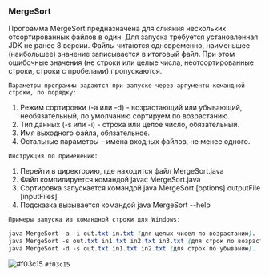### MergeSort


Программа MergeSort предназначена для слияния нескольких отсортированных файлов в один.
Для запуска требуется установленная JDK не ранее 8 версии. Файлы читаются одновременно, наименьшее (наибольшее)
значение записывается в итоговый файл. При этом ошибочные значения (не строки или целые числа, неотсортированные строки, строки с пробелами) пропускаются.

`Параметры программы задаются при запуске через аргументы командной строки, по порядку:`
1. Режим сортировки (-a или -d) - возрастающий или убывающий, необязательный, по умолчанию сортируем по возрастанию.
2. Тип данных (-s или -i) - строка или целое число, обязательный. 
3. Имя выходного файла, обязательное.
4. Остальные параметры – имена входных файлов, не менее одного.


`Инструкция по применению:`

1. Перейти в директорию, где находится файл MergeSort.java
2. Файл компилируется командой javac MergeSort.java
3. Сортировка запускается командой java MergeSort [options] outputFile [inputFiles]
4. Подсказка вызывается командой java MergeSort --help


`Примеры запуска из командной строки для Windows:`

```css
java MergeSort -a -i out.txt in.txt (для целых чисел по возрастанию).
java MergeSort -s out.txt in1.txt in2.txt in3.txt (для строк по возрастанию).
java MergeSort -d -s out.txt in1.txt in2.txt (для строк по убыванию).
```
 ![#f03c15](https://placehold.it/15/f03c15/000000?text=+) `#f03c15`
